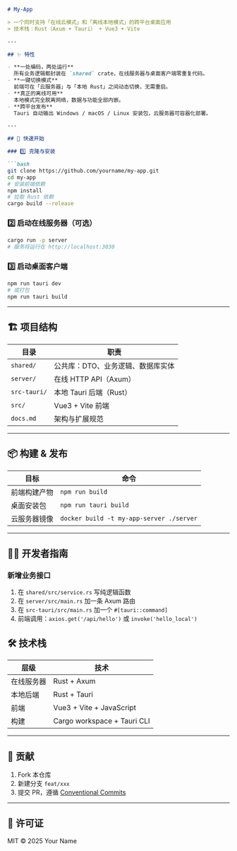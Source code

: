```markdown
# My-App

> 一个同时支持「在线云模式」和「离线本地模式」的跨平台桌面应用  
> 技术栈：Rust（Axum + Tauri） + Vue3 + Vite

---

## ✨ 特性

- **一处编码，两处运行**  
  所有业务逻辑都封装在 `shared` crate，在线服务器与桌面客户端零重复代码。
- **一键切换模式**  
  前端可在「云服务器」与「本地 Rust」之间动态切换，无需重启。
- **真正的离线可用**  
  本地模式完全脱离网络，数据与功能全部内嵌。
- **跨平台发布**  
  Tauri 自动输出 Windows / macOS / Linux 安装包，云服务器可容器化部署。

---

## 🚀 快速开始

### 1️⃣ 克隆与安装

```bash
git clone https://github.com/yourname/my-app.git
cd my-app
# 安装前端依赖
npm install
# 拉取 Rust 依赖
cargo build --release
```

### 2️⃣ 启动在线服务器（可选）

```bash
cargo run -p server
# 服务将运行在 http://localhost:3030
```

### 3️⃣ 启动桌面客户端

```bash
npm run tauri dev
# 或打包
npm run tauri build
```

---

## 🏗️ 项目结构

| 目录 | 职责 |
|------|------|
| `shared/` | 公共库：DTO、业务逻辑、数据库实体 |
| `server/` | 在线 HTTP API（Axum） |
| `src-tauri/` | 本地 Tauri 后端（Rust） |
| `src/` | Vue3 + Vite 前端 |
| `docs.md` | 架构与扩展规范 |

---

## 📦 构建 & 发布

| 目标 | 命令 |
|------|------|
| 前端构建产物 | `npm run build` |
| 桌面安装包 | `npm run tauri build` |
| 云服务器镜像 | `docker build -t my-app-server ./server` |

---

## 🧑‍💻 开发者指南

### 新增业务接口

1. 在 `shared/src/service.rs` 写纯逻辑函数  
2. 在 `server/src/main.rs` 加一条 Axum 路由  
3. 在 `src-tauri/src/main.rs` 加一个 `#[tauri::command]`  
4. 前端调用：`axios.get('/api/hello')` 或 `invoke('hello_local')`


## 🛠️ 技术栈

| 层级 | 技术 |
|------|------|
| 在线服务器 | Rust + Axum |
| 本地后端 | Rust + Tauri |
| 前端 | Vue3 + Vite + JavaScript |
| 构建 | Cargo workspace + Tauri CLI |

---

## 🤝 贡献

1. Fork 本仓库  
2. 新建分支 `feat/xxx`  
3. 提交 PR，遵循 [Conventional Commits](https://www.conventionalcommits.org/)

---

## 📄 许可证

MIT © 2025 Your Name
```